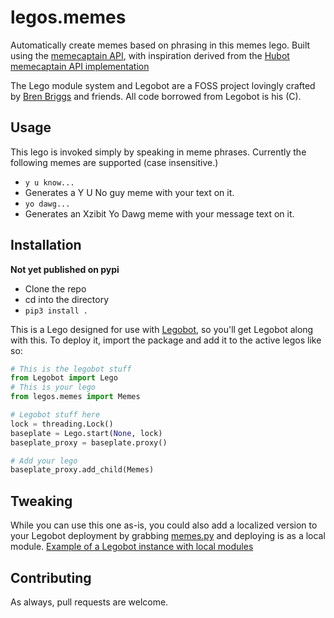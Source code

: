 # legos.memes

Automatically create memes based on phrasing in this memes lego. Built using the [memecaptain API](https://github.com/mmb/meme_captain_web/tree/master/doc/api), with inspiration derived from the [Hubot memecaptain API implementation](https://www.npmjs.com/package/hubot-meme)

The Lego module system and Legobot are a FOSS project lovingly crafted by [Bren Briggs](https://github.com/bbriggs) and friends. All code borrowed from Legobot is his (C).

## Usage
This lego is invoked simply by speaking in meme phrases. Currently the following memes are supported (case insensitive.)
- `y u know...`
 - Generates a Y U No guy meme with your text on it.
- `yo dawg...`
 - Generates an Xzibit Yo Dawg meme with your message text on it.

## Installation

**Not yet published on pypi**
- Clone the repo
- cd into the directory
- `pip3 install .`

This is a Lego designed for use with [Legobot](https://github.com/bbriggs/Legobot), so you'll get Legobot along with this. To deploy it, import the package and add it to the active legos like so:

```python
# This is the legobot stuff
from Legobot import Lego
# This is your lego
from legos.memes import Memes

# Legobot stuff here
lock = threading.Lock()
baseplate = Lego.start(None, lock)
baseplate_proxy = baseplate.proxy()

# Add your lego
baseplate_proxy.add_child(Memes)
```

## Tweaking

While you can use this one as-is, you could also add a localized version to your Legobot deployment by grabbing [memes.py](legos/memes.py) and deploying is as a local module. [Example of a Legobot instance with local modules](https://github.com/voxpupuli/thevoxfox/)

## Contributing

As always, pull requests are welcome.

